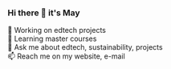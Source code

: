 ### Hi there 👋 it's May
  
🔭 Working on edtech projects  
🌱 Learning master courses   
💬 Ask me about edtech, sustainability, projects   
📫 Reach me on my website, e-mail


